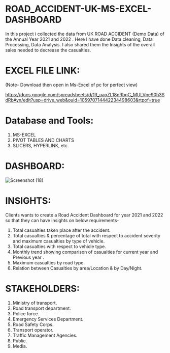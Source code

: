 # ROAD_ACCIDENT-UK-MS-EXCEL-DASHBOARD

In this project i collected the data from UK ROAD ACCIDENT (Demo Data) of the Annual Year 2021 and 2022 .
Here I have done Data cleaning, Data Processing, Data Analysis.
I also shared them the Insights of the overall sales needed to decrease the casualties.

# EXCEL FILE LINK:
(Note- Download then open in Ms-Excel of pc for perfect view)

https://docs.google.com/spreadsheets/d/1R_uaoZL18nRbqC_MULVne90h3SdRbAyn/edit?usp=drive_web&ouid=105970714442234498603&rtpof=true

# Database and Tools:
1. MS-EXCEL
2. PIVOT TABLES AND CHARTS
3. SLICERS, HYPERLINK, etc.

# DASHBOARD:
![Screenshot (18)](https://github.com/Jaswant20110028/ROAD_ACCIDENT-UK-MS-EXCEL-DASHBOARD/assets/142691885/688d70b7-dc9c-4fbd-b362-392a63cba6e4)




# INSIGHTS:
Clients wants to create a Road Accident Dashboard for year 2021 and 2022 so that they can have insights on below requirements-
1. Total casualties taken place after the accident.
2. Total casualties & percentage of total with respect to accident severity and maximum casualties by type of vehicle.
3. Total casualties with respect to vehicle type.
4. Monthly trend showing comparison of casualties for current year and Previous year .
5. Maximum casualties by road type.
6. Relation between Casualties by area/Location & by Day/Night.

# STAKEHOLDERS:
1. Ministry of transport.
2. Road transport department.
3. Police force.
4. Emergency Services Department.
5. Road Safety Corps.
6. Transport operator.
7. Traffic Management Agencies.
8. Public.
9. Media.



